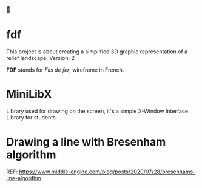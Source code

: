 ### :construction: 
# fdf
This project is about creating a simplified 3D graphic representation of a relief landscape.
Version: 2

**FDF** stands for *Fils de fer*, wireframe in French.

# MiniLibX
Library used for drawing on the screen, it´s a simple X-Window Interface Library for students

# Drawing a line with Bresenham algorithm
REF: https://www.middle-engine.com/blog/posts/2020/07/28/bresenhams-line-algorithm

